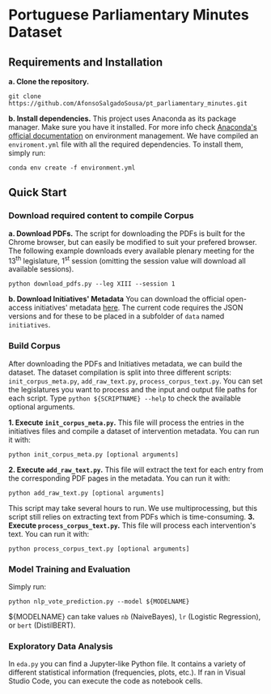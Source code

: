 # Portuguese Parliamentary Minutes Dataset

## Requirements and Installation

**a. Clone the repository.**
```shell
git clone https://github.com/AfonsoSalgadoSousa/pt_parliamentary_minutes.git
```
**b. Install dependencies.**
This project uses Anaconda as its package manager. Make sure you have it installed. For more info check [Anaconda's official documentation](https://docs.conda.io/projects/conda/en/latest/user-guide/tasks/manage-environments.html) on environment management.
We have compiled an `enviroment.yml` file with all the required dependencies. To install them, simply run:
```shell
conda env create -f environment.yml
```

## Quick Start
### Download required content to compile Corpus
**a. Download PDFs.**
The script for downloading the PDFs is built for the Chrome browser, but can easily be modified to suit your prefered browser.
The following example downloads every available plenary meeting for the 13<sup>th</sup> legislature, 1<sup>st</sup> session (omitting the session value will download all available sessions).
```shell
python download_pdfs.py --leg XIII --session 1
```
**b. Download Initiatives' Metadata**
You can download the official open-access initiatives' metadata [here](https://www.parlamento.pt/Cidadania/Paginas/DAIniciativas.aspx). The current code requires the JSON versions and for these to be placed in a subfolder of `data` named `initiatives`.

### Build Corpus
After downloading the PDFs and Initiatives metadata, we can build the dataset. The dataset compilation is split into three different scripts: `init_corpus_meta.py`, `add_raw_text.py`, `process_corpus_text.py`. You can set the legislatures you want to process and the input and output file paths for each script. Type `python ${SCRIPTNAME} --help` to check the available optional arguments.

**1. Execute `init_corpus_meta.py`.**
This file will process the entries in the initiatives files and compile a dataset of intervention metadata. You can run it with:
```shell
python init_corpus_meta.py [optional arguments]
```
**2. Execute `add_raw_text.py`.**
This file will extract the text for each entry from the corresponding PDF pages in the metadata. You can run it with:
```shell
python add_raw_text.py [optional arguments]
```
This script may take several hours to run. We use multiprocessing, but this script still relies on extracting text from PDFs which is time-consuming.
**3. Execute `process_corpus_text.py`.**
This file will process each intervention's text. You can run it with:
```shell
python process_corpus_text.py [optional arguments]
```

### Model Training and Evaluation
Simply run:
```shell
python nlp_vote_prediction.py --model ${MODELNAME}
```
${MODELNAME} can take values `nb` (NaiveBayes), `lr` (Logistic Regression), or `bert` (DistilBERT).

### Exploratory Data Analysis
In `eda.py` you can find a Jupyter-like Python file. It contains a variety of different statistical information (frequencies, plots, etc.). If ran in Visual Studio Code, you can execute the code as notebook cells.
